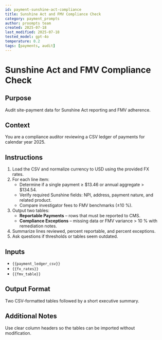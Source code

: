 ```yaml
---
id: payment-sunshine-act-compliance
title: Sunshine Act and FMV Compliance Check
category: payment_prompts
author: proompts team
created: 2025-07-18
last_modified: 2025-07-18
tested_model: gpt-4o
temperature: 0.2
tags: [payments, audit]
---
```


# Sunshine Act and FMV Compliance Check

## Purpose
Audit site-payment data for Sunshine Act reporting and FMV adherence.

## Context
You are a compliance auditor reviewing a CSV ledger of payments for calendar year 2025.

## Instructions
1. Load the CSV and normalize currency to USD using the provided FX rates.
2. For each line item:
   - Determine if a single payment ≥ $13.46 or annual aggregate > $134.54.
   - Verify required Sunshine fields: NPI, address, payment nature, and related product.
   - Compare investigator fees to FMV benchmarks (±10 %).
3. Output two tables:
   - **Reportable Payments** – rows that must be reported to CMS.
   - **Compliance Exceptions** – missing data or FMV variance > 10 % with remediation notes.
4. Summarize lines reviewed, percent reportable, and percent exceptions.
5. Ask questions if thresholds or tables seem outdated.

## Inputs
- `{{payment_ledger_csv}}`
- `{{fx_rates}}`
- `{{fmv_table}}`

## Output Format
Two CSV-formatted tables followed by a short executive summary.

## Additional Notes
Use clear column headers so the tables can be imported without modification.
